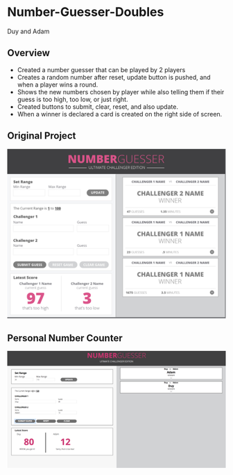 # Number-Guesser-Doubles
Duy and Adam

## Overview
- Created a number guesser that can be played by 2 players
- Creates a random number after reset, update button is pushed, and when a player wins a round.
- Shows the new numbers chosen by player while also telling them if their guess is too high, too low, or just right.
- Created buttons to submit, clear, reset, and also update.
- When a winner is declared a card is created on the right side of screen.


## Original Project
![Screenshot](Prompt.png)

## Personal Number Counter
![Screenshot](Original.png)


